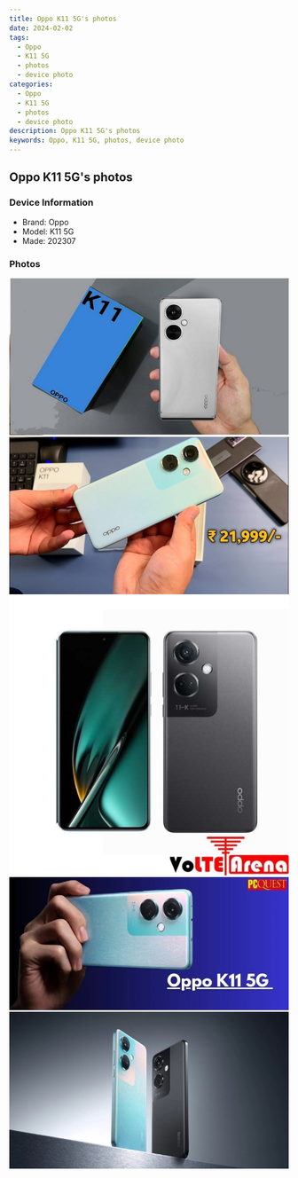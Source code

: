 ```yaml
---
title: Oppo K11 5G's photos
date: 2024-02-02
tags: 
  - Oppo
  - K11 5G
  - photos
  - device photo
categories: 
  - Oppo
  - K11 5G
  - photos
  - device photo
description: Oppo K11 5G's photos
keywords: Oppo, K11 5G, photos, device photo
---
```


## Oppo K11 5G's photos

### Device Information

- Brand: Oppo
- Model: K11 5G
- Made: 202307

### Photos

![/images/best-assets/devices/oppo/oppo-k11-5g/1.jpg](/images/best-assets/devices/oppo/oppo-k11-5g/1.jpg)
![/images/best-assets/devices/oppo/oppo-k11-5g/2.jpg](/images/best-assets/devices/oppo/oppo-k11-5g/2.jpg)
![/images/best-assets/devices/oppo/oppo-k11-5g/3.jpg](/images/best-assets/devices/oppo/oppo-k11-5g/3.jpg)
![/images/best-assets/devices/oppo/oppo-k11-5g/4.jpg](/images/best-assets/devices/oppo/oppo-k11-5g/4.jpg)
![/images/best-assets/devices/oppo/oppo-k11-5g/5.jpg](/images/best-assets/devices/oppo/oppo-k11-5g/5.jpg)
